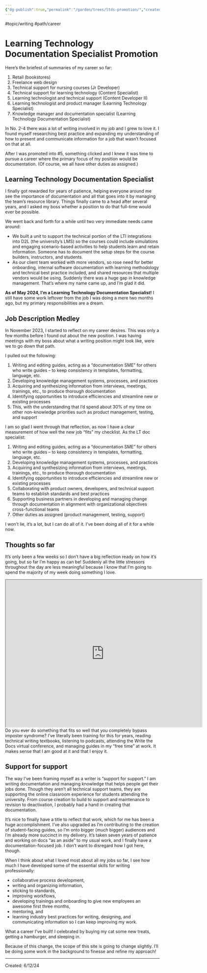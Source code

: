 ```yaml
---
{"dg-publish":true,"permalink":"/garden/trees/ltds-promotion/","created":"2024-12-14T14:01:59.993-05:00","updated":"2025-01-31T23:06:43.847-05:00"}
---
```


#topic/writing #path/career 


# Learning Technology Documentation Specialist Promotion 

Here’s the briefest of summaries of my career so far:

1. Retail (bookstores)
2. Freelance web design
3. Technical support for nursing courses (Jr Developer)
4. Technical support for learning technology (Content Specialist)
5. Learning technologist and technical support (Content Developer II)
6. Learning technologist and product manager (Learning Technology Specialist)
7. Knowledge manager and documentation specialist (Learning Technology Documentation Specialist)

In No. 2-4 there was a lot of writing involved in my job and I grew to love it. I found myself researching best practice and expanding my understanding of how to present and communicate information for a job that wasn’t focused on that at all.

After I was promoted into #5, something clicked and I knew it was time to pursue a career where the primary focus of my position would be documentation. (Of course, we all have other duties as assigned.)

## Learning Technology Documentation Specialist

I finally got rewarded for years of patience, helping everyone around me see the importance of documentation and all that goes into it by managing the team’s resource library. Things finally came to a head after several years, and I asked my boss whether a position to do that full-time would ever be possible.

We went back and forth for a while until two very immediate needs came around:

- We built a unit to support the technical portion of the LTI integrations into D2L (the university’s LMS) so the courses could include simulations and engaging scenario-based activities to help students learn and retain information. Someone has to document the setup steps for the course builders, instructors, and students.
- As our client team worked with more vendors, so rose need for better onboarding, internal software documentation with learning methodology and technical best practice included, and shared resources that multiple vendors would be using. Suddenly there was a huge gap in knowledge management. That’s where my name came up, and I’m glad it did.

**As of May 2024, I’m a Learning Technology Documentation Specialist!** I still have some work leftover from the job I was doing a mere two months ago, but my primary responsibilities are a dream.

## Job Description Medley

In November 2023, I started to reflect on my career desires. This was only a few months before I found out about the new position. I was having meetings with my boss about what a writing position might look like, were we to go down that path.

I pulled out the following:

1. Writing and editing guides, acting as a “documentation SME” for others who write guides – to keep consistency in templates, formatting, language, etc.
2. Developing knowledge management systems, processes, and practices
3. Acquiring and synthesizing information from interviews, meetings, trainings, etc., to produce thorough documentation
4. Identifying opportunities to introduce efficiencies and streamline new or existing processes
5. This, with the understanding that I’d spend about 30% of my time on other non-knowledge priorities such as product management, testing, and support

I am so glad I went through that reflection, as now I have a clear measurement of how well the new job “fits” my checklist. As the LT doc specialist:

1. Writing and editing guides, acting as a “documentation SME” for others who write guides – to keep consistency in templates, formatting, language, etc.
2. Developing knowledge management systems, processes, and practices
3. Acquiring and synthesizing information from interviews, meetings, trainings, etc., to produce thorough documentation
4. Identifying opportunities to introduce efficiencies and streamline new or existing processes
5. Collaborating with product owners, developers, and technical support teams to establish standards and best practices
6. Supporting business partners in developing and managing change through documentation in alignment with organizational objectives cross-functional teams
7. Other duties as assigned (product management, testing, support)

I won’t lie, it’s a lot, but I can do all of it. I’ve been doing all of it for a while now.

## Thoughts so far

It’s only been a few weeks so I don’t have a big reflection ready on how it’s going, but so far I’m happy as can be! Suddenly all the little stressors throughout the day are less meaningful because I know that I’m going to spend the majority of my week doing something I love.
<iframe src="https://drive.google.com/file/d/1KC5sdTUnntWtcny20yCNR2wxMR2MYlLi/preview" width="640" height="480" allow="autoplay"></iframe>
Do you ever do something that fits so well that you completely bypass imposter syndrome? I’ve literally been training for this for years, reading technical writing textbooks, listening to podcasts, attending the Write the Docs virtual conference, and managing guides in my “free time” at work. It makes sense that I am good at it and that I enjoy it.

## Support for support

The way I’ve been framing myself as a writer is “support for support.” I am writing documentation and managing knowledge that helps people get their jobs done. Though they aren’t all technical support teams, they are supporting the online classroom experience for students attending the university. From course creation to build to support and maintenance to revision to deactivation, I probably had a hand in creating that documentation.

It’s nice to finally have a title to reflect that work, which for me has been a huge accomplishment. I’ve also upgraded as I’m contributing to the creation of student-facing guides, so I’m onto bigger (_much_ bigger) audiences and I’m already more succinct in my delivery. It’s taken seven years of patience and working on docs “as an aside” to my usual work, and I finally have a documentation-focused job. I don’t want to disregard how I got here, though.

When I think about what I loved most about all my jobs so far, I see how much I have developed some of the essential skills for writing professionally:

- collaborative process development,
- writing and organizing information,
- sticking to standards,
- improving workflows,
- developing trainings and onboarding to give new employees an awesome first three months,
- mentoring, and
- learning industry best practices for writing, designing, and communicating information so I can keep improving my work.

What a career I’ve built! I celebrated by buying my cat some new treats, getting a hamburger, and sleeping in.

Because of this change, the scope of this site is going to change slightly. I’ll be doing some work in the background to finesse and refine my approach!

---
Created: 6/12/24